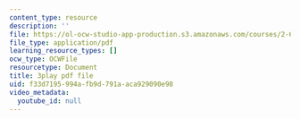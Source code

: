 ```yaml
---
content_type: resource
description: ''
file: https://ol-ocw-studio-app-production.s3.amazonaws.com/courses/2-627-fundamentals-of-photovoltaics-fall-2013/f33d7195994afb9d791aaca929090e98_hewgCK5oZAo.pdf
file_type: application/pdf
learning_resource_types: []
ocw_type: OCWFile
resourcetype: Document
title: 3play pdf file
uid: f33d7195-994a-fb9d-791a-aca929090e98
video_metadata:
  youtube_id: null
---
```

